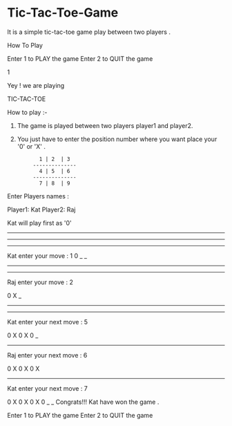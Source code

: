# Tic-Tac-Toe-Game

It is a simple tic-tac-toe game play between two players .

How To Play 

Enter 1 to PLAY the game 
Enter 2 to QUIT the game 

1

Yey ! we are playing

TIC-TAC-TOE


 How to play :- 
1. The game is  played between two players player1 and player2.
2. You just have to enter the position number where you want place your '0' or 'X' . 

              1 | 2  | 3  
            --------------
              4 | 5  | 6  
            --------------
              7 | 8  | 9  


Enter Players names : 

Player1: Kat
Player2: Raj

Kat will play first as '0' 

_  _  _
_  _  _
_  _  _

Kat enter your move : 1
0  _  _
_  _  _
_  _  _

Raj enter your move : 2

0  X  _
_  _  _
_  _  _

Kat enter your next move : 5

0  X  0
X  0  _
_  _  _

Raj enter your next move : 6

0  X  0
X  0  X
_  _  _

Kat enter your next move : 7

0  X  0
X  0  X
0  _  _
Congrats!!! Kat have won the game .

Enter 1 to PLAY the game 
Enter 2 to QUIT the game 

